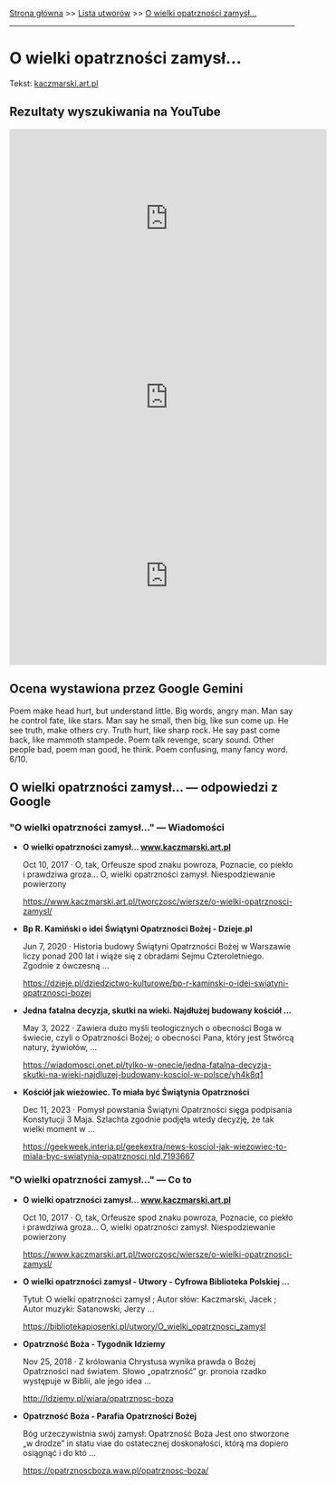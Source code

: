 [Strona główna](../index.md) >> [Lista utworów](../list.md) >> [O wielki opatrzności zamysł…](362.md)

---

# O wielki opatrzności zamysł…

Tekst: [kaczmarski.art.pl](https://www.kaczmarski.art.pl/tworczosc/wiersze/o-wielki-opatrznosci-zamysl/)

## Rezultaty wyszukiwania na YouTube

<iframe width="560" height="315" src="https://www.youtube.com/embed/QCopoCoerRs?si=IdontcarewhotheIRSsendsImnotpayingtaxes" title="YouTube video player" frameborder="0" allow="accelerometer; autoplay; clipboard-write; encrypted-media; gyroscope; picture-in-picture; web-share" referrerpolicy="strict-origin-when-cross-origin" allowfullscreen></iframe>

<iframe width="560" height="315" src="https://www.youtube.com/embed/7cxciyZEBkE?si=IdontcarewhotheIRSsendsImnotpayingtaxes" title="YouTube video player" frameborder="0" allow="accelerometer; autoplay; clipboard-write; encrypted-media; gyroscope; picture-in-picture; web-share" referrerpolicy="strict-origin-when-cross-origin" allowfullscreen></iframe>

<iframe width="560" height="315" src="https://www.youtube.com/embed/-1t4Dz0vQjo?si=IdontcarewhotheIRSsendsImnotpayingtaxes" title="YouTube video player" frameborder="0" allow="accelerometer; autoplay; clipboard-write; encrypted-media; gyroscope; picture-in-picture; web-share" referrerpolicy="strict-origin-when-cross-origin" allowfullscreen></iframe>

## Ocena wystawiona przez Google Gemini

Poem make head hurt, but understand little. Big words, angry man. Man say he control fate, like stars. Man say he small, then big, like sun come up. He see truth, make others cry. Truth hurt, like sharp rock. He say past come back, like mammoth stampede. Poem talk revenge, scary sound. Other people bad, poem man good, he think. Poem confusing, many fancy word. 6/10.


## O wielki opatrzności zamysł… — odpowiedzi z Google

### "O wielki opatrzności zamysł…" — Wiadomości

- **O wielki opatrzności zamysł… www.kaczmarski.art.pl**

    Oct 10, 2017  ·  O, tak, Orfeusze spod znaku powroza, Poznacie, co piekło i prawdziwa groza… O, wielki opatrzności zamysł. Niespodziewanie powierzony 

   <https://www.kaczmarski.art.pl/tworczosc/wiersze/o-wielki-opatrznosci-zamysl/>
- **Bp R. Kamiński o idei Świątyni Opatrzności Bożej - Dzieje.pl**

    Jun 7, 2020  ·  Historia budowy Świątyni Opatrzności Bożej w Warszawie liczy ponad 200 lat i wiąże się z obradami Sejmu Czteroletniego. Zgodnie z ówczesną ... 

   <https://dzieje.pl/dziedzictwo-kulturowe/bp-r-kaminski-o-idei-swiatyni-opatrznosci-bozej>
- **Jedna fatalna decyzja, skutki na wieki. Najdłużej budowany kościół ...**

    May 3, 2022  ·  Zawiera dużo myśli teologicznych o obecności Boga w świecie, czyli o Opatrzności Bożej; o obecności Pana, który jest Stwórcą natury, żywiołów, ... 

   <https://wiadomosci.onet.pl/tylko-w-onecie/jedna-fatalna-decyzja-skutki-na-wieki-najdluzej-budowany-kosciol-w-polsce/yh4k8q1>
- **Kościół jak wieżowiec. To miała być Świątynia Opatrzności**

    Dec 11, 2023  ·  Pomysł powstania Świątyni Opatrzności sięga podpisania Konstytucji 3 Maja. Szlachta zgodnie podjęła wtedy decyzję, że tak wielki moment w ... 

   <https://geekweek.interia.pl/geekextra/news-kosciol-jak-wiezowiec-to-miala-byc-swiatynia-opatrznosci,nId,7193667>

### "O wielki opatrzności zamysł…" — Co to

- **O wielki opatrzności zamysł… www.kaczmarski.art.pl**

    Oct 10, 2017  ·  O, tak, Orfeusze spod znaku powroza, Poznacie, co piekło i prawdziwa groza… O, wielki opatrzności zamysł. Niespodziewanie powierzony 

   <https://www.kaczmarski.art.pl/tworczosc/wiersze/o-wielki-opatrznosci-zamysl/>
- **O wielki opatrzności zamysł - Utwory - Cyfrowa Biblioteka Polskiej ...**

    Tytuł: O wielki opatrzności zamysł ; Autor słów: Kaczmarski, Jacek ; Autor muzyki: Satanowski, Jerzy ... 

   <https://bibliotekapiosenki.pl/utwory/O_wielki_opatrznosci_zamysl>
- **Opatrzność Boża - Tygodnik Idziemy**

    Nov 25, 2018  ·  Z królowania Chrystusa wynika prawda o Bożej Opatrzności nad światem. Słowo „opatrzność” gr. pronoia rzadko występuje w Biblii, ale jego idea ... 

   <http://idziemy.pl/wiara/opatrznosc-boza>
- **Opatrzność Boża - Parafia Opatrzności Bożej**

    Bóg urzeczywistnia swój zamysł: Opatrzność Boża   Jest ono stworzone „w drodze” in statu viae do ostatecznej doskonałości, którą ma dopiero osiągnąć i do któ ... 

   <https://opatrznoscboza.waw.pl/opatrznosc-boza/>

